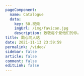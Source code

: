 ```yaml
---
pageComponent: 
  name: Catalogue
  data: 
    key: 50.视频
    imgUrl: /img/favicon.jpg
    description: 致敬每个爱他们的你。
title: 戬心同人站
date: 2021-11-13 23:59:59
permalink: /video/
sidebar: false
article: false
comment: false
editLink: false
---
```


